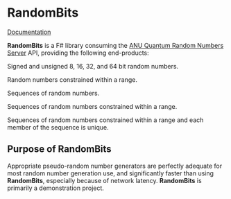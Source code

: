 # RandomBits

[Documentation](https://jackfoxy.github.io/RandomBits/)

**RandomBits** is a F# library consuming the [ANU Quantum Random Numbers Server](http://qrng.anu.edu.au/index.php) API, providing the following end-products:

Signed and unsigned 8, 16, 32, and 64 bit random numbers.

Random numbers constrained within a range.

Sequences of random numbers.

Sequences of random numbers constrained within a range.

Sequences of random numbers constrained within a range and each member of the sequence is unique.

## Purpose of RandomBits

Appropriate pseudo-random number generators are perfectly adequate for most random number generation use, and significantly faster than using **RandomBits**, especially because of network latency. **RandomBits** is primarily a demonstration project.
